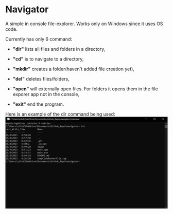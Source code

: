 # Navigator

A simple in console file-explorer. Works only on Windows since it uses OS code.

Currently has only 6 command:

- **"dir"** lists all files and folders in a directory,

- **"cd"** is to navigate to a directory, 

- **"mkdir"** creates a folder(haven't added file creation yet),

- **"del"** deletes files/folders,

- **"open"** will externally open files. For folders it opens them in the file exporer app not in the console,

- **"exit"** end the program.

Here is an example of the dir command being used:
![example](./image/example.png)
